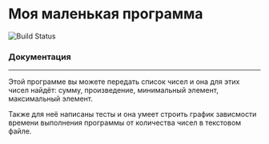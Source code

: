 # Моя маленькая программа

![Build Status](https://github.com/chiiriill/project_2/actions/workflows/test_on_push.yaml/badge.svg?branch=master)

### Документация


***

Этой программе вы можете передать список чисел
и она для этих чисел найдёт: сумму, произведение,
минимальный элемент, максимальный элемент.

Также для неё написаны тесты и она умеет строить
график зависмости времени выполнения программы от
количества чисел в текстовом файле.